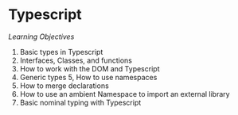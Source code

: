 # Typescript

*Learning Objectives*

1. Basic types in Typescript
2. Interfaces, Classes, and functions
3. How to work with the DOM and Typescript
4. Generic types
5, How to use namespaces
6. How to merge declarations
7. How to use an ambient Namespace to import an external library
8. Basic nominal typing with Typescript
